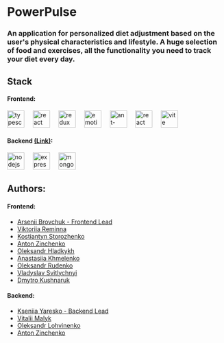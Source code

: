 # PowerPulse
### An application for personalized diet adjustment based on the user's physical characteristics and lifestyle. A huge selection of food and exercises, all the functionality you need to track your diet every day.

## Stack

#### Frontend:

<div align="left">
  <img src="https://cdn.jsdelivr.net/gh/devicons/devicon/icons/typescript/typescript-original.svg" height="40" alt="typescript logo"  />
  <img width="12" />
  <img src="https://cdn.jsdelivr.net/gh/devicons/devicon/icons/react/react-original.svg" height="40" alt="react logo"  />
  <img width="12" />
  <img src="https://cdn.simpleicons.org/redux/764ABC" height="40" alt="redux logo"  />
  <img width="12" />
  <img src="https://emotion.sh/logo-48x48.png" width="40" height="40" alt="emotion" />
  <img width="12" />
  <img src="https://gw.alipayobjects.com/zos/rmsportal/KDpgvguMpGfqaHPjicRK.svg" width="40" height="40" alt="ant-design" />
  <img width="12" />
  <img src="https://velog.velcdn.com/images/cjy0029/post/5160dec4-e600-4229-8d01-a718842ca10a/reactrouter.jpeg" width="40" height="40" alt="react router" />
  <img width="12" />
  <img src="https://img.icons8.com/fluency/48/vite.png" alt="vite" width="40" height="40"/>
</div>

#### Backend [(Link)](https://github.com/Ksuyaresko/fitness-app-backend): 

<div align="left">
  <img src="https://img.icons8.com/color/48/nodejs.png" alt="nodejs" width="40" height="40" />
  <img width="12" />
  <img src="https://img.icons8.com/fluency/48/express-js.png" alt="expressjs" width="40" height="40" />
  <img width="12" />
  <img src="https://img.icons8.com/color/48/mongodb.png" alt="mongodb" width="40" height="40" />
</div>

## Authors:

#### Frontend:

- [Arsenii Brovchuk - Frontend Lead](https://github.com/Robertw8)
- [Viktoriia Reminna](https://github.com/ViktoriaReminna)
- [Kostiantyn Storozhenko](https://github.com/KostiantynSS)
- [Anton Zinchenko](https://github.com/AntonZinchenko32)
- [Oleksandr Hladkykh](https://github.com/gladja)
- [Anastasiia Khmelenko](https://github.com/anastasiiahmel)
- [Oleksandr Rudenko](https://github.com/ruden4)
- [Vladyslav Svitlychnyi](https://github.com/Svitly4nyi-Vla2yslav)
- [Dmytro Kushnaruk](https://github.com/Dmitro-KDV)

#### Backend:
- [Kseniia Yaresko - Backend Lead](https://github.com/Ksuyaresko)
- [Vitalii Malyk](https://github.com/Vitalii-Malyk)
- [Oleksandr Lohvinenko](https://github.com/Alexblack19)
- [Anton Zinchenko](https://github.com/AntonZinchenko32)
